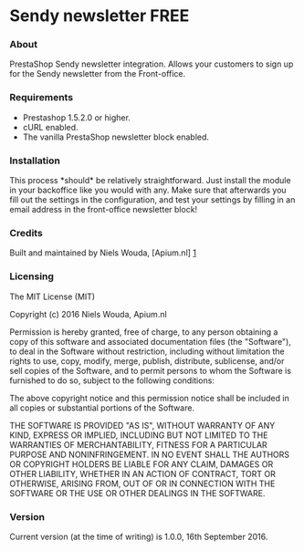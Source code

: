 # Sendy newsletter FREE

### About

PrestaShop Sendy newsletter integration. Allows your customers to sign up for the Sendy newsletter from the Front-office.

### Requirements

* Prestashop 1.5.2.0 or higher.
* cURL enabled.
* The vanilla PrestaShop newsletter block enabled.

### Installation

This process \*should\* be relatively straightforward. Just install the module in your backoffice like you would with any. Make sure that afterwards you fill out the settings in the configuration, and test your settings by filling in an email address in the front-office newsletter block!

### Credits

Built and maintained by Niels Wouda, [Apium.nl] [1]

### Licensing

The MIT License (MIT)

Copyright (c) 2016 Niels Wouda, Apium.nl

Permission is hereby granted, free of charge, to any person obtaining a copy of this software and associated documentation files (the "Software"), to deal in the Software without restriction, including without limitation the rights to use, copy, modify, merge, publish, distribute, sublicense, and/or sell copies of the Software, and to permit persons to whom the Software is furnished to do so, subject to the following conditions:

The above copyright notice and this permission notice shall be included in all copies or substantial portions of the Software.

THE SOFTWARE IS PROVIDED "AS IS", WITHOUT WARRANTY OF ANY KIND, EXPRESS OR IMPLIED, INCLUDING BUT NOT LIMITED TO THE WARRANTIES OF MERCHANTABILITY, FITNESS FOR A PARTICULAR PURPOSE AND NONINFRINGEMENT. IN NO EVENT SHALL THE AUTHORS OR COPYRIGHT HOLDERS BE LIABLE FOR ANY CLAIM, DAMAGES OR OTHER LIABILITY, WHETHER IN AN ACTION OF CONTRACT, TORT OR OTHERWISE, ARISING FROM, OUT OF OR IN CONNECTION WITH THE SOFTWARE OR THE USE OR OTHER DEALINGS IN THE SOFTWARE.

### Version
Current version (at the time of writing) is 1.0.0, 16th September 2016.

[1]:  http://www.apium.nl
